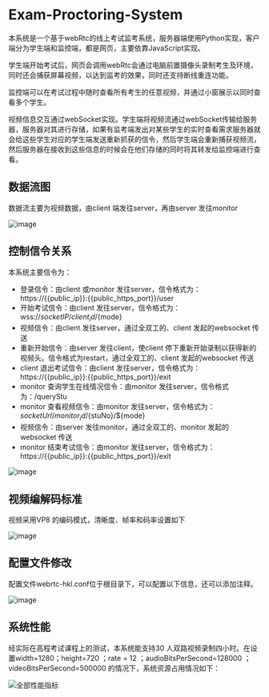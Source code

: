 # Exam-Proctoring-System

本系统是一个基于webRtc的线上考试监考系统，服务器端使用Python实现，客户端分为学生端和监控端，都是网页，主要依靠JavaScript实现。

学生端开始考试后，网页会调用webRtc会通过电脑前置摄像头录制考生及环境，同时还会捕获屏幕视频，以达到监考的效果，同时还支持断线重连功能。

监控端可以在考试过程中随时查看所有考生的任意视频，并通过小窗展示以同时查看多个学生。

视频信息交互通过webSocket实现。学生端将视频流通过webSocket传输给服务器，服务器对其进行存储，如果有监考端发出对某些学生的实时查看需求服务器就会给这些学生对应的学生端发送重新抓获的信令，然后学生端会重新捕获视频流，然后服务器在接收到这些信息的时候会在他们存储的同时将其转发给监控端进行查看。

## 数据流图

数据流主要为视频数据，由client 端发往server，再由server 发往monitor

![image](https://user-images.githubusercontent.com/65942634/233391374-ccc43d83-4bce-4c43-aa21-719f8d341723.png)

## 控制信令关系

本系统主要信令为： 
* 登录信令：由client 或monitor 发往server，信令格式为：
  https://{{public_ip}}:{{public_https_port}}/user 
* 开始考试信令：由client 发往server，信令格式为：
  wss://${socketIP}/{{client_id}}/${mode} 
* 视频信令：由client 发往server，通过全双工的、client 发起的websocket 传送 
* 重新开始信令：由server 发往client，使client 停下重新开始录制以获得新的视频头。信令格式为restart，通过全双工的、client 发起的websocket 传送 
* client 退出考试信令：由client 发往server，信令格式为：
  https://{{public_ip}}:{{public_https_port}}/exit 
* monitor 查询学生在线情况信令：由monitor 发往server，信令格式为：/queryStu 
* monitor 查看视频信令：由monitor 发往server，信令格式为：
  ${socketUrl}/{{monitor_id}}/${stuNo}/${mode} 
* 视频信令：由server 发往monitor，通过全双工的、monitor 发起的websocket 传送 
* monitor 结束考试信令：由monitor 发往server，信令格式为：
  https://{{public_ip}}:{{public_https_port}}/exit

![image](https://user-images.githubusercontent.com/65942634/233391752-936fbd02-1816-4f2c-8ecb-0d38558705e9.png)

## 视频编解码标准

视频采用VP8 的编码模式，清晰度、帧率和码率设置如下 

![image](https://user-images.githubusercontent.com/65942634/233391836-537cf700-1caa-4e6a-a9a3-5900115d9b7d.png)

## 配置文件修改

配置文件webrtc-hkl.conf位于根目录下，可以配置以下信息，还可以添加注释。

![image](https://user-images.githubusercontent.com/65942634/233391929-0bce3cd7-f1ef-4a5e-b5f3-49187c20ab82.png)

## 系统性能

经实际在高程考试课程上的测试，本系统能支持30 人双路视频录制四小时。在设置width=1280；height=720 ；rate = 12 ；audioBitsPerSecond=128000 ；videoBitsPerSecond=500000 的情况下，系统资源占用情况如下：

![全部性能指标](https://user-images.githubusercontent.com/65942634/233392096-8b36fbed-984e-499a-a551-9d34e334ee05.png)
